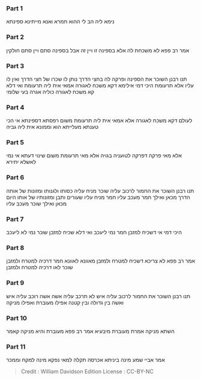 
### Part 1
נימא ליה הב לי ההוא חמרא ואנא מייתינא ספינתא

### Part 2
אמר רב פפא לא משכחת לה אלא בספינה זו ויין זה אבל בספינה סתם ויין סתם חולקין

### Part 3
תנו רבנן השוכר את הספינה ופרקה לה בחצי הדרך נותן לו שכרו של חצי הדרך ואין לו עליו אלא תרעומת היכי דמי אילימא דקא משכח לאגורה אמאי אית ליה תרעומת ואי דלא קא משכח לאגורה כוליה אגרה בעי שלומי

### Part 4
לעולם דקא משכח לאגורה אלא אמאי אית ליה תרעומת משום רפסתא דספינתא אי הכי טענתא מעלייתא הוא וממונא אית ליה גביה

### Part 5
אלא מאי פרקה דפרקה לטועניה בגויה אלא מאי תרעומת משום שינוי דעתא אי נמי לאשלא יתירא

### Part 6
תנו רבנן השוכר את החמור לרכוב עליה שוכר מניח עליה כסותו ולגנותו ומזונות של אותה הדרך מכאן ואילך חמר מעכב עליו חמר מניח עליו שעורים ותבן ומזונותיו של אותו היום מכאן ואילך שוכר מעכב עליו

### Part 7
היכי דמי אי דשכיח למזבן חמר נמי ליעכב ואי דלא שכיח למזבן שוכר נמי לא ליעכב

### Part 8
אמר רב פפא לא צריכא דשכיח למטרח ולמזבן מאוונא לאוונא חמר דרכיה למטרח ולמזבן שוכר לאו דרכיה למטרח ולמזבן

### Part 9
תנו רבנן השוכר את החמור לרכוב עליה איש לא תרכב עליה אשה אשה רוכב עליה איש ואשה בין גדולה ובין קטנה אפילו מעוברת ואפילו מניקה

### Part 10
השתא מניקה אמרת מעוברת מיבעיא אמר רב פפא מעוברת והיא מניקה קאמר

### Part 11
אמר אביי שמע מינה ביניתא אכרסה תקלה למאי נפקא מינה למקח וממכר

>Credit : William Davidson Edition
>License : CC-BY-NC